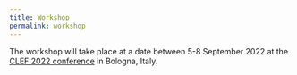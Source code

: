 ```yaml
---
title: Workshop
permalink: workshop
---
```


The workshop will take place at a date between 5-8 September 2022 at the [CLEF 2022 conference](https://clef2022.clef-initiative.eu/) in Bologna, Italy.
